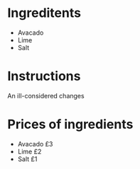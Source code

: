 # Ingreditents
- Avacado 
- Lime
- Salt

# Instructions
An ill-considered changes

# Prices of ingredients
- Avacado £3
- Lime £2
- Salt £1
